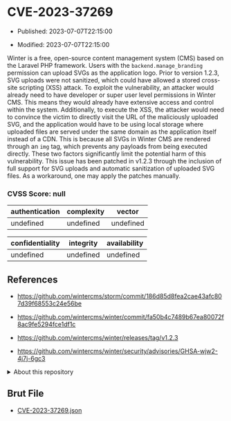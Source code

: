 # CVE-2023-37269

- Published: 2023-07-07T22:15:00

- Modified: 2023-07-07T22:15:00

Winter is a free, open-source content management system (CMS) based on the Laravel PHP framework. Users with the `backend.manage_branding` permission can upload SVGs as the application logo. Prior to version 1.2.3, SVG uploads were not sanitized, which could have allowed a stored cross-site scripting (XSS) attack. To exploit the vulnerability, an attacker would already need to have developer or super user level permissions in Winter CMS. This means they would already have extensive access and control within the system. Additionally, to execute the XSS, the attacker would need to convince the victim to directly visit the URL of the maliciously uploaded SVG, and the application would have to be using local storage where uploaded files are served under the same domain as the application itself instead of a CDN. This is because all SVGs in Winter CMS are rendered through an `img` tag, which prevents any payloads from being executed directly. These two factors significantly limit the potential harm of this vulnerability. This issue has been patched in v1.2.3 through the inclusion of full support for SVG uploads and automatic sanitization of uploaded SVG files. As a workaround, one may apply the patches manually.

### CVSS Score: **null**

| authentication | complexity | vector |
| --- | --- | --- |
| undefined | undefined | undefined |

| confidentiality | integrity | availability |
| --- | --- | --- |
| undefined | undefined | undefined |

## References

* https://github.com/wintercms/storm/commit/186d85d8fea2cae43afc807d39f68553c24e56be

* https://github.com/wintercms/winter/commit/fa50b4c7489b67ea80072f8ac9fe5294fce1df1c

* https://github.com/wintercms/winter/releases/tag/v1.2.3

* https://github.com/wintercms/winter/security/advisories/GHSA-wjw2-4j7j-6gc3

<details>
<summary>About this repository</summary> 

  This repository is part of the project [Live Hack CVE](https://github.com/Live-Hack-CVE). Main website can be found [www.live-hack.org](https://www.live-hack.org) 
  
  Made by [Sn0wAlice](https://github.com/Sn0wAlice) for the people that care about security and need to have a feed of the latest CVEs. Hope you enjoy it, don't forget to star the repo and follow me on [Twitter](https://twitter.com/Sn0wAlice) and [Github](https://github.com/Sn0wAlice). And that is my [personnal website](https://www.alice-snow.me/)

  - [Home Page](https://github.com/Live-Hack-CVE)
  - [Framework](https://github.com/Live-Hack-CVE/cve-framework)
  - [CVE database](https://github.com/Live-Hack-CVE/full_database)
  - [Changelog](https://github.com/Live-Hack-CVE/Changelog)
</details>

## Brut File

* [CVE-2023-37269.json](https://raw.githubusercontent.com/Live-Hack-CVE/full_database/main/cves/2023/CVE-2023-37269.json)

